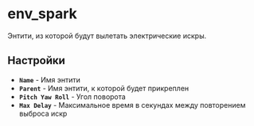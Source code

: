 ﻿# env_spark

Энтити, из которой будут вылетать электрические искры.

## Настройки

- **`Name`** - Имя энтити
- **`Parent`** - Имя энтити, к которой будет прикреплен
- **`Pitch Yaw Roll`** - Угол поворота
- **`Max Delay`** - Максимальное время в секундах между повторением выброса искр
